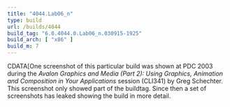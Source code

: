 ```yaml
---
title: "4044.Lab06_n"
type: build
url: /builds/4044
build_tag: "6.0.4044.0.Lab06_n.030915-1925"
build_arch: [ "x86" ]
build_m: 7
---
```


CDATA[One screenshot of this particular build was shown at PDC 2003 during the _Avalon Graphics and Media (Part 2): Using Graphics, Animation and Composition in Your Applications_ session (CLI341) by Greg Schechter. This screenshot only showed part of the buildtag. Since then a set of screenshots has leaked showing the build in more detail.